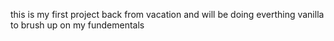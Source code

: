 this is my first project back from vacation and will be doing everthing vanilla to brush up on my fundementals
